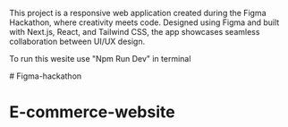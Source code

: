 This project is a responsive web application created during the Figma Hackathon, where creativity meets code. Designed using Figma and built with Next.js, React, and Tailwind CSS, the app showcases seamless collaboration between UI/UX design.

To run this wesite use "Npm Run Dev" in terminal

#   F i g m a - h a c k a t h o n 
#   E-commerce-website
 

 
